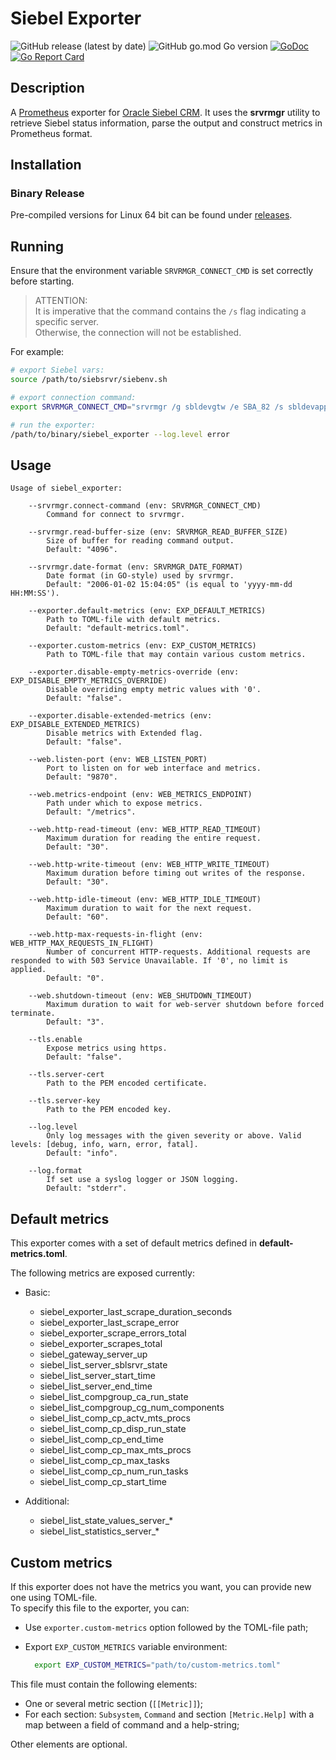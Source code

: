 # Siebel Exporter

![GitHub release (latest by date)](https://img.shields.io/github/v/release/barkadron/siebel_exporter)
![GitHub go.mod Go version](https://img.shields.io/github/go-mod/go-version/barkadron/siebel_exporter.svg)
[![GoDoc](https://godoc.org/github.com/barkadron/siebel_exporter?status.svg)](http://godoc.org/github.com/barkadron/siebel_exporter)
[![Go Report Card](https://goreportcard.com/badge/github.com/barkadron/siebel_exporter)](https://goreportcard.com/report/github.com/barkadron/siebel_exporter)

## Description

A [Prometheus](https://prometheus.io/) exporter for [Oracle Siebel CRM](https://www.oracle.com/cx/siebel/). It uses the **srvrmgr** utility to retrieve Siebel status information, parse the output and construct metrics in Prometheus format.

## Installation

### Binary Release

Pre-compiled versions for Linux 64 bit can be found under [releases](https://github.com/barkadron/siebel_exporter/releases).

## Running

Ensure that the environment variable `SRVRMGR_CONNECT_CMD` is set correctly before starting.

> ATTENTION:  
It is imperative that the command contains the `/s` flag indicating a specific server.  
Otherwise, the connection will not be established.  

For example:

```bash
# export Siebel vars:
source /path/to/siebsrvr/siebenv.sh

# export connection command:
export SRVRMGR_CONNECT_CMD="srvrmgr /g sbldevgtw /e SBA_82 /s sbldevapp /u SADMIN /p SADMIN /q"

# run the exporter:
/path/to/binary/siebel_exporter --log.level error
```

## Usage

```text
Usage of siebel_exporter:

    --srvrmgr.connect-command (env: SRVRMGR_CONNECT_CMD)
        Command for connect to srvrmgr.
    
    --srvrmgr.read-buffer-size (env: SRVRMGR_READ_BUFFER_SIZE)
        Size of buffer for reading command output.
        Default: "4096".
    
    --srvrmgr.date-format (env: SRVRMGR_DATE_FORMAT)
        Date format (in GO-style) used by srvrmgr.
        Default: "2006-01-02 15:04:05" (is equal to 'yyyy-mm-dd HH:MM:SS').

    --exporter.default-metrics (env: EXP_DEFAULT_METRICS)
        Path to TOML-file with default metrics.
        Default: "default-metrics.toml".
    
    --exporter.custom-metrics (env: EXP_CUSTOM_METRICS)
        Path to TOML-file that may contain various custom metrics.
    
    --exporter.disable-empty-metrics-override (env: EXP_DISABLE_EMPTY_METRICS_OVERRIDE)
        Disable overriding empty metric values with '0'.
        Default: "false".

    --exporter.disable-extended-metrics (env: EXP_DISABLE_EXTENDED_METRICS)
        Disable metrics with Extended flag.
        Default: "false".

    --web.listen-port (env: WEB_LISTEN_PORT)
        Port to listen on for web interface and metrics.
        Default: "9870".
    
    --web.metrics-endpoint (env: WEB_METRICS_ENDPOINT)
        Path under which to expose metrics.
        Default: "/metrics".
    
    --web.http-read-timeout (env: WEB_HTTP_READ_TIMEOUT)
        Maximum duration for reading the entire request.
        Default: "30".
    
    --web.http-write-timeout (env: WEB_HTTP_WRITE_TIMEOUT)
        Maximum duration before timing out writes of the response.
        Default: "30".
    
    --web.http-idle-timeout (env: WEB_HTTP_IDLE_TIMEOUT)
        Maximum duration to wait for the next request.
        Default: "60".
    
    --web.http-max-requests-in-flight (env: WEB_HTTP_MAX_REQUESTS_IN_FLIGHT)
        Number of concurrent HTTP-requests. Additional requests are responded to with 503 Service Unavailable. If '0', no limit is applied.
        Default: "0".
    
    --web.shutdown-timeout (env: WEB_SHUTDOWN_TIMEOUT)
        Maximum duration to wait for web-server shutdown before forced terminate.
        Default: "3".

    --tls.enable
        Expose metrics using https.
        Default: "false".
    
    --tls.server-cert
        Path to the PEM encoded certificate.
    
    --tls.server-key
        Path to the PEM encoded key.

    --log.level
        Only log messages with the given severity or above. Valid levels: [debug, info, warn, error, fatal].
        Default: "info".

    --log.format
        If set use a syslog logger or JSON logging.
        Default: "stderr".
```

## Default metrics

This exporter comes with a set of default metrics defined in **default-metrics.toml**.

The following metrics are exposed currently:

- Basic:
  - siebel_exporter_last_scrape_duration_seconds  
  - siebel_exporter_last_scrape_error  
  - siebel_exporter_scrape_errors_total
  - siebel_exporter_scrapes_total
  - siebel_gateway_server_up
  - siebel_list_server_sblsrvr_state
  - siebel_list_server_start_time
  - siebel_list_server_end_time
  - siebel_list_compgroup_ca_run_state
  - siebel_list_compgroup_cg_num_components
  - siebel_list_comp_cp_actv_mts_procs
  - siebel_list_comp_cp_disp_run_state
  - siebel_list_comp_cp_end_time
  - siebel_list_comp_cp_max_mts_procs
  - siebel_list_comp_cp_max_tasks
  - siebel_list_comp_cp_num_run_tasks
  - siebel_list_comp_cp_start_time

- Additional:
  - siebel_list_state_values_server_*
  - siebel_list_statistics_server_*

## Custom metrics

If this exporter does not have the metrics you want, you can provide new one using TOML-file.  
To specify this file to the exporter, you can:

- Use `exporter.custom-metrics` option followed by the TOML-file path;
- Export `EXP_CUSTOM_METRICS` variable environment:

  ```bash
    export EXP_CUSTOM_METRICS="path/to/custom-metrics.toml"
  ```

This file must contain the following elements:

- One or several metric section (`[[Metric]]`);
- For each section: `Subsystem`, `Command` and section `[Metric.Help]` with a map between a field of command and a help-string;

Other elements are optional.

